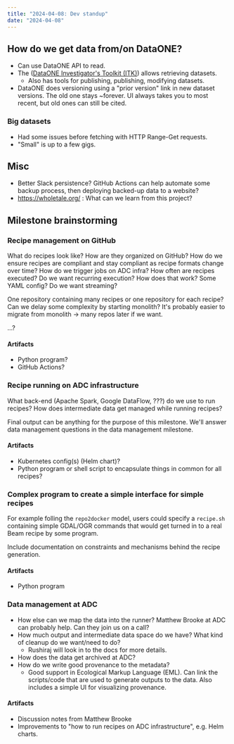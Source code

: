 ```yaml
---
title: "2024-04-08: Dev standup"
date: "2024-04-08"
---
```



## How do we get data from/on DataONE?

* Can use DataONE API to read.
* The ([DataONE Investigator's Toolkit (ITK)](https://releases.dataone.org/online/api-documentation-v2.0.1/design/itk-overview.html))
  allows retrieving datasets.
    * Also has tools for publishing, publishing, modifying datasets.
* DataONE does versioning using a "prior version" link in new dataset versions.
  The old one stays ~forever.
  UI always takes you to most recent, but old ones can still be cited.


### Big datasets

* Had some issues before fetching with HTTP Range-Get requests.
* "Small" is up to a few gigs.


## Misc

* Better Slack persistence? GitHub Actions can help automate some backup
	process, then deploying backed-up data to a website?
* https://wholetale.org/ : What can we learn from this project?


## Milestone brainstorming

### Recipe management on GitHub

What do recipes look like?
How are they organized on GitHub?
How do we ensure recipes are compliant and stay compliant as recipe formats change over time?
How do we trigger jobs on ADC infra?
How often are recipes executed?
Do we want recurring execution? How does that work? Some YAML config?
Do we want streaming?

One repository containing many recipes or one repository for each recipe?
Can we delay some complexity by starting monolith?
It's probably easier to migrate from monolith -> many repos later if we want.

...?


#### Artifacts

* Python program?
* GitHub Actions?


### Recipe running on ADC infrastructure

What back-end (Apache Spark, Google DataFlow, ???) do we use to run recipes?
How does intermediate data get managed while running recipes?

Final output can be anything for the purpose of this milestone.
We'll answer data management questions in the data management milestone.


#### Artifacts

* Kubernetes config(s) (Helm chart)?
* Python program or shell script to encapsulate things in common for all recipes?


### Complex program to create a simple interface for simple recipes

For example folling the `repo2docker` model, users could specify a `recipe.sh` containing simple GDAL/OGR commands that would get turned in to a real Beam recipe by some program.

Include documentation on constraints and mechanisms behind the recipe generation.


#### Artifacts

* Python program


### Data management at ADC

* How else can we map the data into the runner?
  Matthew Brooke at ADC can probably help.
  Can they join us on a call?
* How much  output and intermediate data space do we have? What kind of cleanup do we want/need to do?
    * Rushiraj will look in to the docs for more details.
* How does the data get archived at ADC?
* How do we write good provenance to the metadata?
    * Good support in Ecological Markup Language (EML).
      Can link the scripts/code that are used to generate outputs to the data.
      Also includes a simple UI for visualizing provenance.


#### Artifacts

* Discussion notes from Matthew Brooke
* Improvements to "how to run recipes on ADC infrastructure", e.g. Helm charts.

